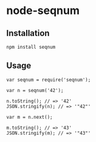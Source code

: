 # node-seqnum

## Installation

    npm install seqnum

## Usage

    var seqnum = require('seqnum');
    
    var n = seqnum('42');
    
    n.toString(); // => '42'
    JSON.stringify(n); // => '"42"'
    
    var m = n.next();
    
    m.toString(); // => '43'
    JSON.stringify(m); // => '"43"'
